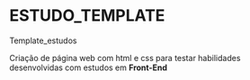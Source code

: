 # ESTUDO_TEMPLATE
Template_estudos

Criação de página web com html e css para testar habilidades desenvolvidas com estudos em **Front-End**
